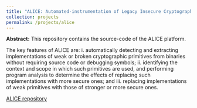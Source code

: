 ```yaml
---
title: "ALICE: Automated-instrumentation of Legacy Insecure Cryptographic Executables"
collection: projects
permalink: /projects/alice
---
```

**Abstract:** This repository contains the source-code of the ALICE platform. 

The key features of ALICE are: i. automatically detecting and extracting implementations of weak or broken cryptographic primitives from binaries without requiring source code or debugging symbols; ii. identifying the context and scope in which such primitives are used, and performing program analysis to determine the effects of replacing such implementations with more secure ones; and iii. replacing implementations of weak primitives with those of stronger or more secure ones.

[ALICE repository](https://github.com/SRI-CSL/ALICE)

